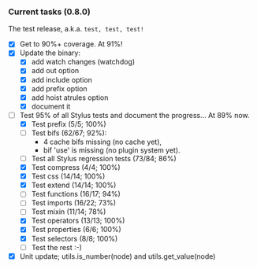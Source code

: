 ### Current tasks (0.8.0)

The test release, a.k.a. `test, test, test!`

 - [x] Get to 90%+ coverage.  At 91%!
 - [x] Update the binary:
    - [x] add watch changes (watchdog)
    - [x] add out option
    - [x] add include option
    - [x] add prefix option
    - [x] add hoist atrules option
    - [x] document it
 - [ ] Test 95% of all Stylus tests and document the progress...  At 89% now.
     - [x] Test prefix (5/5; 100%)
     - [ ] Test bifs (62/67; 92%):
         - 4 cache bifs missing (no cache yet), 
         - bif 'use' is missing (no plugin system yet).
     - [ ] Test all Stylus regression tests (73/84; 86%)
     - [x] Test compress (4/4; 100%)
     - [x] Test css (14/14; 100%)
     - [x] Test extend (14/14; 100%)
     - [ ] Test functions (16/17; 94%)
     - [ ] Test imports (16/22; 73%)
     - [ ] Test mixin (11/14; 78%)
     - [x] Test operators (13/13; 100%)
     - [x] Test properties (6/6; 100%)
     - [x] Test selectors (8/8; 100%) 
     - [ ] Test the rest :-)
 - [x] Unit update; utils.is_number(node) and utils.get_value(node)
